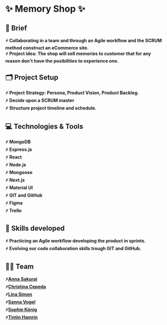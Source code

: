 # :sparkles:	Memory Shop  :sparkles:	 
  
## :page_facing_up: Brief
 **:zap: Collaborating in a team and through an Agile workflow and the SCRUM method construct an eCommerce site.  <br>
   :zap: Project idea: The shop will sell memories to customer that for any reason don't have the posibilities to experience one.** <br>
   

## :card_index_dividers: Project Setup 
 **:zap: Project Strategy: Persona, Product Vision, Product Backlog. <br>
 :zap: Decide upon a SCRUM master <br>
 :zap: Structure project timeline and schedule.**<br>

## :computer:	 Technologies & Tools
 **:zap: MongoDB <br>
 :zap: Express.js <br>
 :zap: React<br>
 :zap: Node.js<br>
  :zap: Mongoose<br>
   :zap: Next.js<br>
   :zap: Material UI<br>
   :zap: GIT and GitHub<br>
    :zap: Figma<br>
     :zap: Trello**<br>
 

  
## :mechanical_arm: Skills developed
 **:zap: Practicing an Agile workflow developing the product in sprints. <br>
 :zap: Evolving our code collaboration skills trough GIT and GitHub.**
      

            
 ## :dancing_women: Team 
   **:zap:[Anna Sakurai](https://github.com/AnnaSak7)<br>
     :zap:[Christina Cepeda](https://github.com/ChrisCepeda)<br>
     :zap:[Lina Simon](https://github.com/LinaSimon)<br>
     :zap:[Sanna Vogel](https://github.com/SanVog)<br>
     :zap:[Sophie König](https://github.com/SophieKoenig)<br>
     :zap:[Tintin Hamrin](https://github.com/TintinHamrin)**
